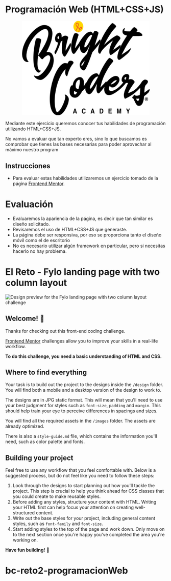# Programación Web (HTML+CSS+JS)

<center>
<img src="images/bclogo-black.png" width="400" >
</center>

Mediante este ejercicio queremos conocer tus habilidades de programación utilizando HTML+CSS+JS.

No vamos a evaluar que tan experto eres, sino lo que buscamos es comprobar que tienes las bases necesarias para poder aprovechar al máximo nuestro program

## Instrucciones

- Para evaluar estas habilidades utilizaremos un ejercicio tomado de la página [Frontend Mentor](https://www.frontendmentor.io/).

# Evaluación

- Evaluaremos la apariencia de la página, es decir que tan similar es diseño solicitado.
- Revisaremos el uso de HTML+CSS+JS que generaste.
- La página debe ser responsiva, por eso se proporciona tanto el diseño móvil como el de escritorio
- No es necesario utilizar algún framework en particular, pero si necesitas hacerlo no hay problema.

# El Reto - Fylo landing page with two column layout

![Design preview for the Fylo landing page with two column layout challenge](./design/desktop-preview.jpg)

## Welcome! 👋

Thanks for checking out this front-end coding challenge.

[Frontend Mentor](https://www.frontendmentor.io) challenges allow you to improve your skills in a real-life workflow.

**To do this challenge, you need a basic understanding of HTML and CSS.**

## Where to find everything

Your task is to build out the project to the designs inside the `/design` folder. You will find both a mobile and a desktop version of the design to work to.

The designs are in JPG static format. This will mean that you'll need to use your best judgment for styles such as `font-size`, `padding` and `margin`. This should help train your eye to perceive differences in spacings and sizes.

You will find all the required assets in the `/images` folder. The assets are already optimized.

There is also a `style-guide.md` file, which contains the information you'll need, such as color palette and fonts.

## Building your project

Feel free to use any workflow that you feel comfortable with. Below is a suggested process, but do not feel like you need to follow these steps:

1. Look through the designs to start planning out how you'll tackle the project. This step is crucial to help you think ahead for CSS classes that you could create to make reusable styles.
2. Before adding any styles, structure your content with HTML. Writing your HTML first can help focus your attention on creating well-structured content.
3. Write out the base styles for your project, including general content styles, such as `font-family` and `font-size`.
4. Start adding styles to the top of the page and work down. Only move on to the next section once you're happy you've completed the area you're working on.

**Have fun building!** 🚀
# bc-reto2-programacionWeb
